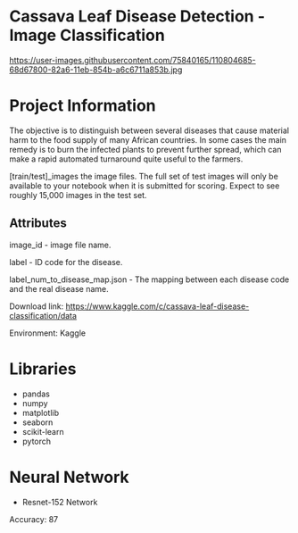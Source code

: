 # Cassava Leaf Disease Detection - Image Classification
https://user-images.githubusercontent.com/75840165/110804685-68d67800-82a6-11eb-854b-a6c6711a853b.jpg
# Project Information
The objective is to distinguish between several diseases that cause material harm to the food supply of many African countries. In some cases the main remedy is to burn the infected plants to prevent further spread, which can make a rapid automated turnaround quite useful to the farmers.

[train/test]_images the image files. The full set of test images will only be available to your notebook when it is submitted for scoring. Expect to see roughly 15,000 images in the test set.

## Attributes
image_id - image file name.

label - ID code for the disease.

label_num_to_disease_map.json - The mapping between each disease code and the real disease name.

Download link: https://www.kaggle.com/c/cassava-leaf-disease-classification/data

Environment: Kaggle

# Libraries
- pandas
- numpy
- matplotlib
- seaborn
- scikit-learn
- pytorch
  
# Neural Network
- Resnet-152 Network

Accuracy: 87
